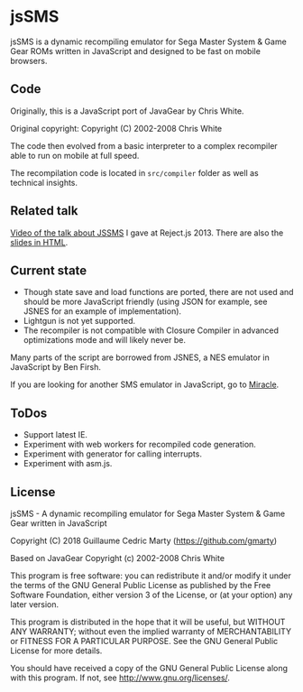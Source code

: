 # jsSMS

jsSMS is a dynamic recompiling emulator for Sega Master System & Game Gear ROMs written in JavaScript and designed to be fast on mobile browsers.

## Code

Originally, this is a JavaScript port of JavaGear by Chris White.

Original copyright:
    Copyright (C) 2002-2008 Chris White

The code then evolved from a basic interpreter to a complex recompiler able to run on mobile at full speed.

The recompilation code is located in `src/compiler` folder as well as technical insights.

## Related talk

[Video of the talk about JSSMS](http://bit.ly/18n5yHj) I gave at Reject.js 2013. There are also the [slides in HTML](http://gmarty.github.io/jsSMS/Reject.JS-2013-Slides/).

## Current state

* Though state save and load functions are ported, there are not used and should be more JavaScript friendly (using JSON for example, see JSNES for an example of implementation).
* Lightgun is not yet supported.
* The recompiler is not compatible with Closure Compiler in advanced optimizations mode and will likely never be.

Many parts of the script are borrowed from JSNES, a NES emulator in JavaScript by Ben Firsh.

If you are looking for another SMS emulator in JavaScript, go to [Miracle](http://github.com/mattgodbolt/Miracle).

## ToDos

* Support latest IE.
* Experiment with web workers for recompiled code generation.
* Experiment with generator for calling interrupts.
* Experiment with asm.js.

## License

jsSMS - A dynamic recompiling emulator for Sega Master System & Game Gear written in JavaScript

Copyright (C) 2018 Guillaume Cedric Marty (https://github.com/gmarty)

Based on JavaGear Copyright (c) 2002-2008 Chris White

This program is free software: you can redistribute it and/or modify
it under the terms of the GNU General Public License as published by
the Free Software Foundation, either version 3 of the License, or
(at your option) any later version.

This program is distributed in the hope that it will be useful,
but WITHOUT ANY WARRANTY; without even the implied warranty of
MERCHANTABILITY or FITNESS FOR A PARTICULAR PURPOSE.  See the
GNU General Public License for more details.

You should have received a copy of the GNU General Public License
along with this program.  If not, see <http://www.gnu.org/licenses/>.
